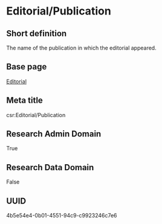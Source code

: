 # Editorial/Publication
## Short definition
The name of the publication in which the editorial appeared.
## Base page
[Editorial](../../Objects/Editorial.md)
## Meta title
csr:Editorial/Publication
## Research Admin Domain
True
## Research Data Domain
False
## UUID
4b5e54e4-0b01-4551-94c9-c9923246c7e6
